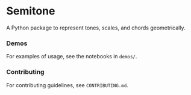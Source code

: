 # Semitone
A Python package to represent tones, scales, and chords geometrically.

### Demos
For examples of usage, see the notebooks in `demos/`.

### Contributing
For contributing guidelines, see `CONTRIBUTING.md`.
